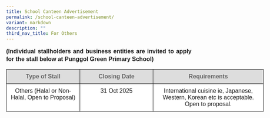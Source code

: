 ```yaml
---
title: School Canteen Advertisement
permalink: /school-canteen-advertisement/
variant: markdown
description: ""
third_nav_title: For Others
---
```

<p style="line-height:1.3; font-size:16px; font-family:Arial; text-align:justify;"><b>(Individual stallholders and business entities are invited to apply for the stall below at Punggol Green Primary School)</b></p>
<table style="border-collapse:collapse;border-spacing:0;table-layout: fixed; width: 700px" class="tg">
   <colgroup><col style="width: 200px"><col style="width: 200px"><col style="width: 300px"></colgroup>
      <thead>
         <tr>
            <th style="background-color:#DDD;border-color:black;border-style:solid;border-width:1px;color:#666;font-family:Arial;font-size:16px;font-weight:bold;overflow:hidden;padding:10px 5px;text-align:center;vertical-align:top;word-break:normal;font-weight:700;color:#666;">Type of Stall</th>
            <th style="background-color:#DDD;border-color:black;border-style:solid;border-width:1px;color:#666;font-family:Arial;font-size:16px;font-weight:bold;overflow:hidden;padding:10px 5px;text-align:center;vertical-align:top;word-break:normal;font-weight:700;color:#666;">Closing Date</th>
					 <th style="background-color:#DDD;border-color:black;border-style:solid;border-width:1px;color:#666;font-family:Arial;font-size:16px;font-weight:bold;overflow:hidden;padding:10px 5px;text-align:center;vertical-align:top;word-break:normal;font-weight:700;color:#666;">Requirements</th>
         </tr>
      </thead>
	<tbody>
         <tr>
            <td style="background-color:#FFF;border-color:black;border-style:solid;border-width:1px;font-family:Arial;font-size:16px;overflow:hidden;padding:10px 5px;text-align:center;vertical-align:top;word-break:normal">Others (Halal or Non-Halal, Open to Proposal) </td>
            <td style="background-color:#FFF;border-color:black;border-style:solid;border-width:1px;font-family:Arial;font-size:16px;overflow:hidden;padding:10px 5px;text-align:center;vertical-align:top;word-break:normal">31 Oct 2025</td>
					 <td style="background-color:#FFF;border-color:black;border-style:solid;border-width:1px;font-family:Arial;font-size:16px;overflow:hidden;padding:10px 5px;text-align:center;vertical-align:top;word-break:normal">International cuisine ie, Japanese, Western, Korean etc is acceptable. Open to proposal. </td>
         </tr>
		</tbody></table>